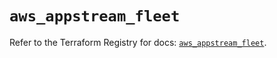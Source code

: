 # `aws_appstream_fleet`

Refer to the Terraform Registry for docs: [`aws_appstream_fleet`](https://registry.terraform.io/providers/hashicorp/aws/5.39.0/docs/resources/appstream_fleet).

